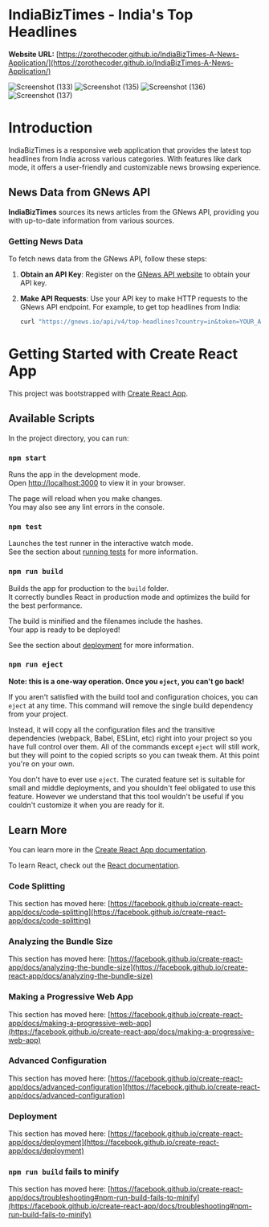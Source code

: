 # IndiaBizTimes - India's Top Headlines

**Website URL:** [https://zorothecoder.github.io/IndiaBizTimes-A-News-Application/](https://zorothecoder.github.io/IndiaBizTimes-A-News-Application/)

![Screenshot (133)](https://github.com/Zorothecoder/IndiaBizTimes-A-News-Application/assets/141945518/4a0d6c88-3c50-48ff-b891-da6e216e4453)
![Screenshot (135)](https://github.com/Zorothecoder/IndiaBizTimes-A-News-Application/assets/141945518/53dff826-91a4-4dce-adbe-00aea0e87e1d)
![Screenshot (136)](https://github.com/Zorothecoder/IndiaBizTimes-A-News-Application/assets/141945518/97a04e8b-2693-4846-884e-7f15d495e946)
![Screenshot (137)](https://github.com/Zorothecoder/IndiaBizTimes-A-News-Application/assets/141945518/2a98e888-f1a3-498c-8e4a-ad251ecccde2)

# Introduction
IndiaBizTimes is a responsive web application that provides the latest top headlines from India across various categories. With features like dark mode, it offers a user-friendly and customizable news browsing experience.

## News Data from GNews API

**IndiaBizTimes** sources its news articles from the GNews API, providing you with up-to-date information from various sources.

### Getting News Data

To fetch news data from the GNews API, follow these steps:

1. **Obtain an API Key**: Register on the [GNews API website](https://gnews.io/docs/) to obtain your API key.

2. **Make API Requests**: Use your API key to make HTTP requests to the GNews API endpoint. For example, to get top headlines from India:

   ```bash
   curl "https://gnews.io/api/v4/top-headlines?country=in&token=YOUR_API_KEY"


# Getting Started with Create React App

This project was bootstrapped with [Create React App](https://github.com/facebook/create-react-app).

## Available Scripts

In the project directory, you can run:

### `npm start`

Runs the app in the development mode.\
Open [http://localhost:3000](http://localhost:3000) to view it in your browser.

The page will reload when you make changes.\
You may also see any lint errors in the console.

### `npm test`

Launches the test runner in the interactive watch mode.\
See the section about [running tests](https://facebook.github.io/create-react-app/docs/running-tests) for more information.

### `npm run build`

Builds the app for production to the `build` folder.\
It correctly bundles React in production mode and optimizes the build for the best performance.

The build is minified and the filenames include the hashes.\
Your app is ready to be deployed!

See the section about [deployment](https://facebook.github.io/create-react-app/docs/deployment) for more information.

### `npm run eject`

**Note: this is a one-way operation. Once you `eject`, you can't go back!**

If you aren't satisfied with the build tool and configuration choices, you can `eject` at any time. This command will remove the single build dependency from your project.

Instead, it will copy all the configuration files and the transitive dependencies (webpack, Babel, ESLint, etc) right into your project so you have full control over them. All of the commands except `eject` will still work, but they will point to the copied scripts so you can tweak them. At this point you're on your own.

You don't have to ever use `eject`. The curated feature set is suitable for small and middle deployments, and you shouldn't feel obligated to use this feature. However we understand that this tool wouldn't be useful if you couldn't customize it when you are ready for it.

## Learn More

You can learn more in the [Create React App documentation](https://facebook.github.io/create-react-app/docs/getting-started).

To learn React, check out the [React documentation](https://reactjs.org/).

### Code Splitting

This section has moved here: [https://facebook.github.io/create-react-app/docs/code-splitting](https://facebook.github.io/create-react-app/docs/code-splitting)

### Analyzing the Bundle Size

This section has moved here: [https://facebook.github.io/create-react-app/docs/analyzing-the-bundle-size](https://facebook.github.io/create-react-app/docs/analyzing-the-bundle-size)

### Making a Progressive Web App

This section has moved here: [https://facebook.github.io/create-react-app/docs/making-a-progressive-web-app](https://facebook.github.io/create-react-app/docs/making-a-progressive-web-app)

### Advanced Configuration

This section has moved here: [https://facebook.github.io/create-react-app/docs/advanced-configuration](https://facebook.github.io/create-react-app/docs/advanced-configuration)

### Deployment

This section has moved here: [https://facebook.github.io/create-react-app/docs/deployment](https://facebook.github.io/create-react-app/docs/deployment)

### `npm run build` fails to minify

This section has moved here: [https://facebook.github.io/create-react-app/docs/troubleshooting#npm-run-build-fails-to-minify](https://facebook.github.io/create-react-app/docs/troubleshooting#npm-run-build-fails-to-minify)
